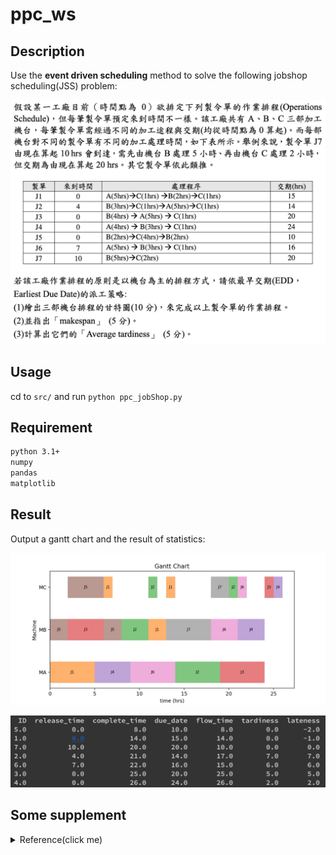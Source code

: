 # ppc_ws

## Description
Use the **event driven scheduling** method to solve the following jobshop scheduling(JSS) problem:

![](https://github.com/colinlee0924/ppc_ws/blob/master/img/Screen%20Shot%202020-05-04%20at%2011.44.19%20PM.png)

## Usage
cd to `src/` and run `python ppc_jobShop.py`

## Requirement
```bash
python 3.1+
numpy
pandas
matplotlib
```

## Result
Output a gantt chart and the result of statistics:
<p align="center">
  <img src="https://github.com/colinlee0924/ppc_ws/blob/master/img/gantt_result.jpg" alt="light bulb icon">
</p>

![](https://github.com/colinlee0924/ppc_ws/blob/master/img/order_statistic.png)

## Some supplement
<details>
  <summary>Reference(click me)</summary>

### python
### pandas - DataFrame
+ [Pandas索引的運用](https://ithelp.ithome.com.tw/articles/10194006)
+ [Pandas 基本function介紹(Series, DataFrame, Selection, Grouping)](https://medium.com/jameslearningnote/%E8%B3%87%E6%96%99%E5%88%86%E6%9E%90-%E6%A9%9F%E5%99%A8%E5%AD%B8%E7%BF%92-%E7%AC%AC2-3%E8%AC%9B-pandas-%E5%9F%BA%E6%9C%ACfunction%E4%BB%8B%E7%B4%B9-series-dataframe-selection-grouping-447a3fa90b60)
+ [Pandas Dataframe: Get minimum values in rows or columns & their index position](https://thispointer.com/pandas-dataframe-get-minimum-values-in-rows-or-columns-their-index-position/)
+ [Sort a dataFrame in python pandas by two or more columns](https://stackoverflow.com/questions/17141558/how-to-sort-a-dataframe-in-python-pandas-by-two-or-more-columns)
+ [Python pandas.DataFrame.idxmin函数方法的使用](https://www.cjavapy.com/article/516/)

### numpy
+ [解决报错TypeError: reduction operation 'argmin' not allowed for this dtype](https://blog.csdn.net/mr_muli/article/details/85918294)

### matplotlib
+ [甘特圖 - Bar chart](https://matplotlib.org/3.1.1/api/_as_gen/matplotlib.pyplot.bar.html)

</details>
